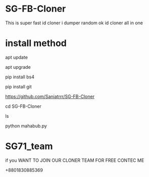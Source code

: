 # SG-FB-Cloner
This is super fast id cloner i dumper random ok id cloner
all in one
# install method
apt update

apt upgrade

pip install bs4

pip install git

https://github.com/Saniatrrr/SG-FB-Cloner

cd SG-FB-Cloner

ls 

python mahabub.py

# SG71_team
if you WANT TO JOIN OUR CLONER TEAM FOR FREE 
CONTEC ME 

+8801830885369
